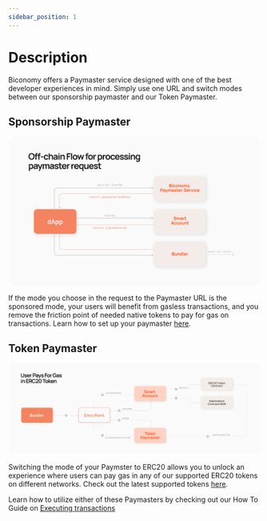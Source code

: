 ```yaml
---
sidebar_position: 1
---
```

# Description

Biconomy offers a Paymaster service designed with one of the best developer experiences in mind. Simply use one URL and switch modes between our sponsorship paymaster and our Token Paymaster. 

## Sponsorship Paymaster
![Sponsored](../images/overview/sponsored.png)

If the mode you choose in the request to the Paymaster URL is the sponsored mode, your users will benefit from gasless transactions, and you remove the friction point of needed native tokens to pay for gas on transactions. Learn how to set up your paymaster [here](/dashboard/paymaster).

## Token Paymaster

![Erc20](../images/overview/erc20gas.png)

Switching the mode of your Paymster to ERC20 allows you to unlock an experience where users can pay gas in any of our supported ERC20 tokens on different networks. Check out the latest supported tokens [here](/supportedchains/supportedTokens).

Learn how to utilize either of these Paymasters by checking out our How To Guide on [Executing transactions](/category/executing-transactions)